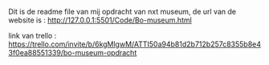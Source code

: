 Dit is de readme file van mij opdracht van nxt museum, de url van de website is : http://127.0.0.1:5501/Code/Bo-museum.html

link van trello : https://trello.com/invite/b/6kgMlgwM/ATTI50a94b81d2b712b257c8355b8e43f0ea88551339/bo-museum-opdracht